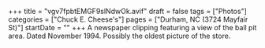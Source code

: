 +++
title = "vgv7fpbtEMGF9slNdwOk.avif"
draft = false
tags = ["Photos"]
categories = ["Chuck E. Cheese's"]
pages = ["Durham, NC (3724 Mayfair St)"]
startDate = ""
+++
A newspaper clipping featuring a view of the ball pit area. Dated November 1994. Possibly the oldest picture of the store.
